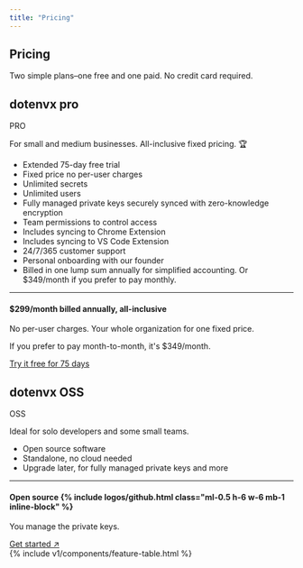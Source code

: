 ```yaml
---
title: "Pricing"
---
```


<section class="max-w-5xl mx-auto mt-20 flex flex-col px-5 mb-20">
  <h1 class="my-5 text-center text-5xl sm:text-6xl md:text-7xl lg:text-8xl font-bold tracking-tight leading-none text-zinc-950 dark:text-[#ECD53F]">Pricing</h1>
  <p class="mb-10 text-center leading-relaxed text-lg md:text-2xl"><span class="italic">Two simple plans</span>–one free and one paid. No credit card required.</p>

  <div class="flex flex-col lg:flex-row items-center gap-y-4">
    <!-- pro -->
    <div class="flex-1 flex flex-col rounded-lg w-full border border-zinc-200 dark:border-zinc-800 dark:bg-zinc-900 shadow-md lg:order-2">
      <div class="p-6 flex flex-col gap-3">
        <div class="flex gap-1.5">
          <h2 class="font-bold tracking-tight leading-none text-zinc-950 dark:text-zinc-50 text-2xl py-1">dotenvx <span class="hidden">pro</span></h2>
          <div class="inline-block bg-[#ECD53F] text-black font-bold px-2.5 py-1 text-lg italic rounded-sm">PRO</div>
        </div>
        <p class="text-xl font-light">For small and medium businesses. All-inclusive fixed pricing. 🏆</p>
        <ul class="ml-6 list-disc list-outside text-zinc-700 dark:text-zinc-300">
          <li class="font-bold">Extended 75-day free trial</li>
          <li class=""><span class="font-bold">Fixed price</span> no per-user charges</li>
          <li class=""><span class="font-bold">Unlimited secrets</span></li>
          <li class=""><span class="font-bold">Unlimited users</span></li>
          <li class=""><span class="font-bold">Fully managed private keys</span> securely synced with zero-knowledge encryption</li>
          <li class=""><span class="font-bold">Team permissions</span> to control access</li>
          <li class=""><span class="font-bold">Includes</span> syncing to Chrome Extension</li>
          <li class=""><span class="font-bold">Includes</span> syncing to VS Code Extension</li>
          <li>24/7/365 customer support</li>
          <li class=""><span class="font-bold">Personal onboarding</span> with our founder</li>
          <li class="">Billed in one lump sum annually for simplified accounting. Or $349/month if you prefer to pay monthly.</li>
        </ul>
      </div>
      <hr class="m-0 border-0 border-t border-zinc-200 dark:border-zinc-800 m-0 p-0" />
      <div class="p-6">
        <h4 class="font-bold tracking-tight leading-none text-zinc-950 dark:text-zinc-50 text-2xl">$299/month billed annually, all-inclusive</h4>
        <p class="mt-3 mb-0.5 font-bold">No per-user charges. Your whole organization for one fixed price.</p>
        <p class="mb-4">If you prefer to pay month-to-month, it's $349/month.</p>
        <a href="https://pro.dotenvx.com/signup" class="btn-success w-auto flex-none inline-block">Try it free for 75 days</a>
      </div>
    </div>
    <!-- OSS -->
    <div class="flex-2 flex flex-col rounded-lg w-full lg:w-80 border border-zinc-200 dark:border-zinc-800 lg:border-r-0 lg:rounded-r-none dark:bg-zinc-900">
      <div class="p-6 flex flex-col gap-3">
        <div class="flex gap-1.5">
          <h2 class="font-bold tracking-tight leading-none text-zinc-950 dark:text-zinc-50 text-2xl py-1">dotenvx <span class="hidden">OSS</span></h2>
          <div class="inline-block bg-zinc-100 dark:bg-zinc-800 text-black dark:text-white font-bold px-2.5 py-1 text-lg italic rounded-sm">OSS</div>
        </div>
        <p class="text-xl font-light">Ideal for solo developers and some small teams.</p>
        <ul class="ml-6 list-disc list-outside text-zinc-700 dark:text-zinc-300">
          <li>Open source software</li>
          <li>Standalone, no cloud needed</li>
          <li>Upgrade later, for fully managed private keys and more</li>
        </ul>
      </div>
      <hr class="m-0 border-0 border-t border-zinc-200 m-0 p-0" />
      <div class="p-6">
        <h4 class="font-bold tracking-tight leading-none text-zinc-950 dark:text-zinc-50 text-2xl">Open source {% include logos/github.html class="ml-0.5 h-6 w-6 mb-1 inline-block" %}</h4>
        <p class="mt-3 mb-4">You manage the private keys.</p>
        <a class="btn-secondary w-auto flex-none" href="https://github.com/dotenvx/dotenvx" target="_blank">Get started ↗</a>
      </div>
    </div>
  </div>
	<div class="mt-20 max-w-3xl mx-auto w-full overflow-hidden border border-zinc-200 dark:border-zinc-800 rounded-lg">
	  {% include v1/components/feature-table.html %}
	</div>
</section>

